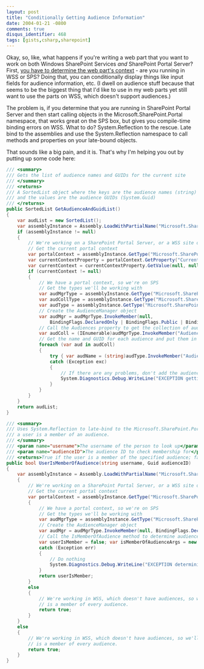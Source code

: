 ```yaml
---
layout: post
title: "Conditionally Getting Audience Information"
date: 2004-01-21 -0800
comments: true
disqus_identifier: 468
tags: [gists,csharp,sharepoint]
---
```

Okay, so, like, what happens if you're writing a web part that you want
to work on both Windows SharePoint Services *and* SharePoint Portal
Server? First, [you have to determine the web part's
context](/archive/2004/01/16/web-part-context.aspx) - are you running in
WSS or SPS? Doing that, you can conditionally display things like input
fields for audience information, etc. (I dwell on audience stuff because
that seems to be the biggest thing that I'd like to use in my web parts
yet still want to use the parts on WSS, which doesn't support
audiences.)

 The problem is, if you determine that you are running in SharePoint
Portal Server and then start calling objects in the
Microsoft.SharePoint.Portal namespace, that works great on the SPS box,
but gives you compile-time binding errors on WSS. What to do?
System.Reflection to the rescue. Late bind to the assemblies and use the
System.Reflection namespace to call methods and properties on your
late-bound objects.

That sounds like a big pain, and it is. That's why I'm helping you out
by putting up some code here:

```csharp
/// <summary>
/// Gets the list of audience names and GUIDs for the current site
/// </summary>
/// <returns>
/// A SortedList object where the keys are the audience names (string)
/// and the values are the audience GUIDs (System.Guid)
/// </returns>
public SortedList GetAudienceAndGuidList()
{
    var audList = new SortedList();
    var assemblyInstance = Assembly.LoadWithPartialName("Microsoft.SharePoint.Portal");
    if (assemblyInstance != null)
    {
        // We're working on a SharePoint Portal Server, or a WSS site on a server with SPS
        // Get the current portal context
        var portalContext = assemblyInstance.GetType("Microsoft.SharePoint.Portal.PortalContext");
        var currentContextProperty = portalContext.GetProperty("Current");
        var currentContext = currentContextProperty.GetValue(null, null);
        if (currentContext != null)
        {
            // We have a portal context, so we're on SPS
            // Get the types we'll be working with
            var audMgrType = assemblyInstance.GetType("Microsoft.SharePoint.Portal.Audience.AudienceManager");
            var audCollType = assemblyInstance.GetType("Microsoft.SharePoint.Portal.Audience.AudienceCollection");
            var audType = assemblyInstance.GetType("Microsoft.SharePoint.Portal.Audience.Audience");
            // Create the AudienceManager object
            var audMgr = audMgrType.InvokeMember(null,
                BindingFlags.DeclaredOnly | BindingFlags.Public | BindingFlags.NonPublic | BindingFlags.Instance | BindingFlags.CreateInstance, null, null, new object[] { currentContext });
            // Call the Audiences property to get the collection of audiences from the AudienceManager
            var audColl = (IEnumerable)audMgrType.InvokeMember("Audiences", BindingFlags.DeclaredOnly | BindingFlags.Public | BindingFlags.NonPublic | BindingFlags.Instance | BindingFlags.GetProperty, null, audMgr, null);
            // Get the name and GUID for each audience and put them in the collection
            foreach (var aud in audColl)
            {
                try { var audName = (string)audType.InvokeMember("AudienceName", BindingFlags.DeclaredOnly | BindingFlags.Public | BindingFlags.NonPublic | BindingFlags.Instance | BindingFlags.GetProperty, null, aud, null); var audGuid = (Guid)audType.InvokeMember("AudienceID", BindingFlags.DeclaredOnly | BindingFlags.Public | BindingFlags.NonPublic | BindingFlags.Instance | BindingFlags.GetProperty, null, aud, null); audList.Add(audName, audGuid); }
                catch (Exception exc)
                {
                    // If there are any problems, don't add the audience to the list
                    System.Diagnostics.Debug.WriteLine("EXCEPTION getting audience and guid list: " + exc.Message);
                }
            }
        }
    }
    return audList;
}

/// <summary>
/// Uses System.Reflection to late-bind to the Microsoft.SharePoint.Portal assembly and determine if
/// a user is a member of an audience.
/// </summary>
/// <param name="username">The username of the person to look up</param>
/// <param name="audienceID">The audience ID to check membership for</param>
/// <returns>True if the user is a member of the specified audience; false otherwise</returns>
public bool UserIsMemberOfAudience(string username, Guid audienceID)
{
    var assemblyInstance = Assembly.LoadWithPartialName("Microsoft.SharePoint.Portal"); if (assemblyInstance != null)
    {
        // We're working on a SharePoint Portal Server, or a WSS site on a server with SPS
        // Get the current portal context
        var portalContext = assemblyInstance.GetType("Microsoft.SharePoint.Portal.PortalContext"); var currentContextProperty = portalContext.GetProperty("Current"); var currentContext = currentContextProperty.GetValue(null, null); if (currentContext != null)
        {
            // We have a portal context, so we're on SPS
            // Get the types we'll be working with
            var audMgrType = assemblyInstance.GetType("Microsoft.SharePoint.Portal.Audience.AudienceManager");
            // Create the AudienceManager object
            var audMgr = audMgrType.InvokeMember(null, BindingFlags.DeclaredOnly | BindingFlags.Public | BindingFlags.NonPublic | BindingFlags.Instance | BindingFlags.CreateInstance, null, null, new object[] { currentContext });
            // Call the IsMemberOfAudience method to determine audience membership
            var userIsMember = false; var isMemberOfAudienceArgs = new object[] { username, audienceID }; try { userIsMember = (bool)audMgrType.InvokeMember("IsMemberOfAudience", BindingFlags.DeclaredOnly | BindingFlags.Public | BindingFlags.NonPublic | BindingFlags.Instance | BindingFlags.InvokeMethod, null, audMgr, isMemberOfAudienceArgs); }
            catch (Exception err)
            {
                // Do nothing
                System.Diagnostics.Debug.WriteLine("EXCEPTION determining audience membership:\n" + err.Message);
            }
            return userIsMember;
        }
        else
        {
            // We're working in WSS, which doesn't have audiences, so we'll assume that everyone
            // is a member of every audience.
            return true;
        }
    }
    else
    {
        // We're working in WSS, which doesn't have audiences, so we'll assume that everyone
        // is a member of every audience.
        return true;
    }
}
```
